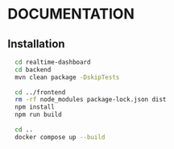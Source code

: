 # DOCUMENTATION

## Installation

```bash
  cd realtime-dashboard
  cd backend
  mvn clean package -DskipTests
  
  cd ../frontend
  rm -rf node_modules package-lock.json dist
  npm install
  npm run build
  
  cd ..
  docker compose up --build
```